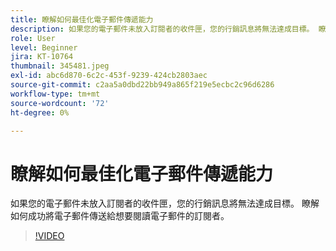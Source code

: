 ```yaml
---
title: 瞭解如何最佳化電子郵件傳遞能力
description: 如果您的電子郵件未放入訂閱者的收件匣，您的行銷訊息將無法達成目標。 瞭解如何成功將電子郵件傳送給想要閱讀電子郵件的訂閱者。
role: User
level: Beginner
jira: KT-10764
thumbnail: 345481.jpeg
exl-id: abc6d870-6c2c-453f-9239-424cb2803aec
source-git-commit: c2aa5a0dbd22bb949a865f219e5ecbc2c96d6286
workflow-type: tm+mt
source-wordcount: '72'
ht-degree: 0%

---
```


# 瞭解如何最佳化電子郵件傳遞能力

如果您的電子郵件未放入訂閱者的收件匣，您的行銷訊息將無法達成目標。 瞭解如何成功將電子郵件傳送給想要閱讀電子郵件的訂閱者。

>[!VIDEO](https://video.tv.adobe.com/v/345481/?quality=12&learn=on)
